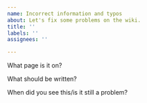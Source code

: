 ```yaml
---
name: Incorrect information and typos
about: Let's fix some problems on the wiki.
title: ''
labels: ''
assignees: ''

---
```


What page is it on?

What should be written?

When did you see this/is it still a problem?

